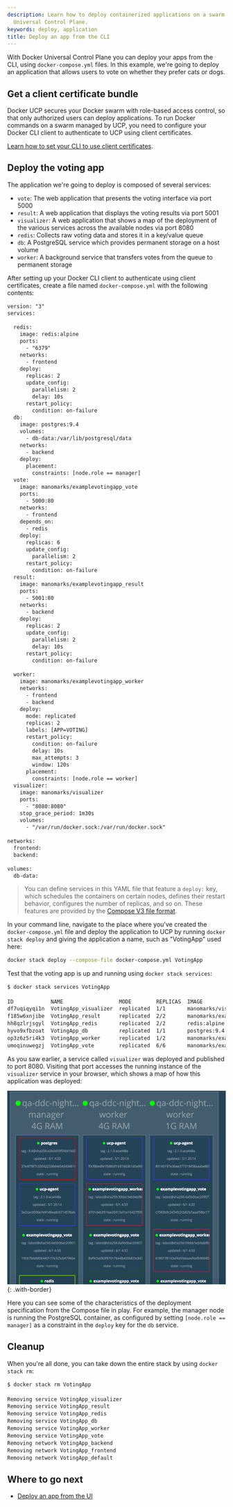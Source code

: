 ```yaml
---
description: Learn how to deploy containerized applications on a swarm, with Docker
  Universal Control Plane.
keywords: deploy, application
title: Deploy an app from the CLI
---
```


With Docker Universal Control Plane you can deploy your apps from the CLI,
using `docker-compose.yml` files. In this example, we're going to deploy an
application that allows users to vote on whether they prefer cats or dogs.

## Get a client certificate bundle

Docker UCP secures your Docker swarm with role-based access control, so that
only authorized users can deploy applications. To run Docker commands
on a swarm managed by UCP, you need to configure your Docker CLI client to
authenticate to UCP using client certificates.

[Learn how to set your CLI to use client certificates](../access-ucp/cli-based-access.md).

## Deploy the voting app

The application we're going to deploy is composed of several services:

* `vote`: The web application that presents the voting interface via port 5000
* `result`: A web application that displays the voting results via port 5001
* `visualizer`: A web application that shows a map of the deployment of the various services across the available nodes via port 8080
* `redis`: Collects raw voting data and stores it in a key/value queue
* `db`: A PostgreSQL service which provides permanent storage on a host volume
* `worker`: A background service that transfers votes from the queue to permanent storage

After setting up your Docker CLI client to authenticate using client certificates,
create a file named `docker-compose.yml` with the following contents:

```none
version: "3"
services:

  redis:
    image: redis:alpine
    ports:
      - "6379"
    networks:
      - frontend
    deploy:
      replicas: 2
      update_config:
        parallelism: 2
        delay: 10s
      restart_policy:
        condition: on-failure
  db:
    image: postgres:9.4
    volumes:
      - db-data:/var/lib/postgresql/data
    networks:
      - backend
    deploy:
      placement:
        constraints: [node.role == manager]
  vote:
    image: manomarks/examplevotingapp_vote
    ports:
      - 5000:80
    networks:
      - frontend
    depends_on:
      - redis
    deploy:
      replicas: 6
      update_config:
        parallelism: 2
      restart_policy:
        condition: on-failure
  result:
    image: manomarks/examplevotingapp_result
    ports:
      - 5001:80
    networks:
      - backend
    deploy:
      replicas: 2
      update_config:
        parallelism: 2
        delay: 10s
      restart_policy:
        condition: on-failure

  worker:
    image: manomarks/examplevotingapp_worker
    networks:
      - frontend
      - backend
    deploy:
      mode: replicated
      replicas: 2
      labels: [APP=VOTING]
      restart_policy:
        condition: on-failure
        delay: 10s
        max_attempts: 3
        window: 120s
      placement:
        constraints: [node.role == worker]
  visualizer:
    image: manomarks/visualizer
    ports:
      - "8080:8080"
    stop_grace_period: 1m30s
    volumes:
      - "/var/run/docker.sock:/var/run/docker.sock"

networks:
  frontend:
  backend:

volumes:
  db-data:
```

> You can define services in this YAML file that feature a `deploy:` key, which
schedules the containers on certain nodes, defines their restart behavior,
configures the number of replicas, and so on. These features are provided by the
[Compose V3 file format](/compose/compose-file/index.md).

In your command line, navigate to the place where you've created the
`docker-compose.yml` file and deploy the application to UCP by running `docker
stack deploy` and giving the application a name, such as "VotingApp" used here:

```bash
docker stack deploy --compose-file docker-compose.yml VotingApp
```

Test that the voting app is up and running using `docker stack services`:

```bash
$ docker stack services VotingApp

ID            NAME                  MODE        REPLICAS  IMAGE
df7uqiqyqi1n  VotingApp_visualizer  replicated  1/1       manomarks/visualizer:latest
f185w6xnjibe  VotingApp_result      replicated  2/2       manomarks/examplevotingapp_result:latest
hh8qzlrjsgyl  VotingApp_redis       replicated  2/2       redis:alpine
hyvo9xfbzoat  VotingApp_db          replicated  1/1       postgres:9.4
op3z6z5ri4k3  VotingApp_worker      replicated  1/2       manomarks/examplevotingapp_worker:latest
umoqinuwegzj  VotingApp_vote        replicated  6/6       manomarks/examplevotingapp_vote:latest
```

As you saw earlier, a service called `visualizer` was deployed and published to
port 8080. Visiting that port accesses the running instance of the `visualizer`
service in your browser, which shows a map of how this application was deployed:

![Screenshot of visualizer](../../images/deployed_visualizer_detail.png){: .with-border}

Here you can see some of the characteristics of the deployment specification
from the Compose file in play. For example, the manager node is running the
PostgreSQL container, as configured by setting `[node.role == manager]` as a
constraint in the `deploy` key for the `db` service.

## Cleanup

When you're all done, you can take down the entire stack by using `docker stack
rm`:

```bash
$ docker stack rm VotingApp

Removing service VotingApp_visualizer
Removing service VotingApp_result
Removing service VotingApp_redis
Removing service VotingApp_db
Removing service VotingApp_worker
Removing service VotingApp_vote
Removing network VotingApp_backend
Removing network VotingApp_frontend
Removing network VotingApp_default
```

## Where to go next

* [Deploy an app from the UI](index.md)
